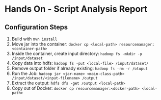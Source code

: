 # Hands On - Script Analysis Report

## Configuration Steps
1. Build with `mvn install`
1. Move jar into the container: `docker cp <local-path> resourcemanager:<container-path>`
1. Inside the container, create input directory: `hadoop fs -mkdir -p /input/dataset`
1. Copy data into hdfs: `hadoop fs -put <local-file> /input/dataset/`
1. Remove output folder if already existing: `hadoop fs -rm -r /otuput`
1. Run the Job: `hadoop jar <jar-name> <main-class-path> /input/dataset/<input-filename> /output`
1. Extract the output: `hdfs dfs -get /output <local-path>`
1. Copy out of Docker: `docker cp resourcemanager:<docker-path> <local-path>`